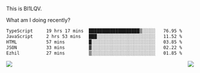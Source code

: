 This is BI1LQV.

What am I doing recently?

<!--START_SECTION:waka-->

```txt
TypeScript     19 hrs 17 mins  ███████████████████▒░░░░░   76.95 %
JavaScript     2 hrs 53 mins   ███░░░░░░░░░░░░░░░░░░░░░░   11.52 %
HTML           57 mins         █░░░░░░░░░░░░░░░░░░░░░░░░   03.85 %
JSON           33 mins         ▓░░░░░░░░░░░░░░░░░░░░░░░░   02.22 %
Ezhil          27 mins         ▒░░░░░░░░░░░░░░░░░░░░░░░░   01.85 %
```

<!--END_SECTION:waka-->
<img align="right" src="https://github-readme-stats.vercel.app/api?username=bi1lqv&show_icons=true&count_private=true">

<img src="https://metrics.lecoq.io/bi1lqv?template=classic&base.activity=0&base.community=0&base.repositories=0&base.metadata=0&isocalendar=1&base=header%2C%20activity%2C%20community%2C%20repositories%2C%20metadata&base.indepth=false&base.hireable=false&isocalendar=false&isocalendar.duration=full-year&config.timezone=Asia%2FShanghai">
